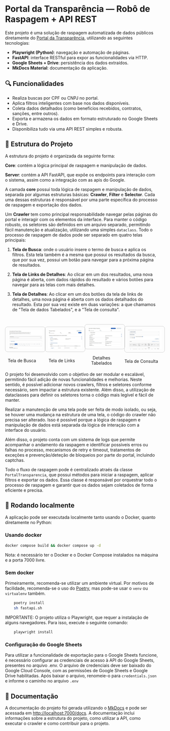 # Portal da Transparência — Robô de Raspagem + API REST

Este projeto é uma solução de raspagem automatizada de dados públicos diretamente do [Portal da Transparência](https://portaldatransparencia.gov.br), utilizando as seguintes tecnologias:

- **Playwright (Python)**: navegação e automação de páginas.
- **FastAPI**: interface RESTful para expor as funcionalidades via HTTP.
- **Google Sheets + Drive**: persistência dos dados extraídos.
- **MkDocs Material**: documentação da aplicação.


## 🔍 Funcionalidades

- Realiza buscas por CPF ou CNPJ no portal.
- Aplica filtros inteligentes com base nos dados disponíveis.
- Coleta dados detalhados (como benefícios recebidos, contratos, sanções, entre outros).
- Exporta e armazena os dados em formato estruturado no Google Sheets e Drive.
- Disponibiliza tudo via uma API REST simples e robusta.

## 🧱 Estrutura do Projeto
A estrutura do projeto é organizada da seguinte forma:

**Core**:  contém a lógica principal de raspagem e manipulação de dados.

**Server**: contém a API FastAPI, que expõe os endpoints para interação com o sistema, assim como a integração com as apis do Google.

<!-- <img src="./assets/diagram1.png" alt="Estrutura do Projeto" width="600" style="border: 1px solid #ccc; border-radius: 8px; padding: 10px; margin: 20px auto; display: block;" /> -->

A camada **core** possui toda lógica de raspagem e manipulação de dados, separada por algumas estruturas básicas: **Crawler**, **Filter** e **Selector**. Cada uma dessas estruturas é responsável por uma parte específica do processo de raspagem e exportação dos dados. 

Um **Crawler** tem como principal responsabilidade navegar pelas páginas do portal e interagir com os elementos da interface. Para manter o código robusto, os seletores são definidos em um arquivo separado, permitindo fácil manutenção e atualização, utilizando uma simples `dataclass`. 
Todo o processo de raspagem de dados pode ser separado em quatro telas principais: 

1. **Tela de Busca**: onde o usuário insere o termo de busca e aplica os filtros. Esta tela também é a mesma que possui os resultados da busca, que por sua vez, possui um botão para navegar para a próxima página de resultados.

2. **Tela de Links de Detalhes**: Ao clicar em um dos resultados, uma nova página é aberta, com dados rápidos do resultado e vários botões para navegar para as telas com mais detalhes.

3. **Tela de Detalhes**: Ao clicar em um dos botões da tela de links de detalhes, uma nova página é aberta com os dados detalhados do resultado. Esta por sua vez existe em duas variações: a que chamamos de "Tela de dados Tabelados", e a "Tela de consulta".

<div style="text-align: center; margin: 20px auto; display: flex; flex-direction: row; align-items: center; justify-content: center; gap: 20px;">
    <div style="flex: 1;">
        <img src="./assets/busca.jpg" alt="Tela de Busca" width="300" style="border: 1px solid #ccc; border-radius: 8px; padding: 10px; margin: 20px auto; display: block;" />
        <caption style="text-align: center; font-size: 14px; color: #555;">Tela de Busca</caption>
    </div>
    <div style="flex: 1;">
        <img src="./assets/links.jpg" alt="Tela de Links" width="300" style="border: 1px solid #ccc; border-radius: 8px; padding: 10px; margin: 20px auto; display: block;" />
        <caption style="text-align: center; font-size: 14px; color: #555;">Tela de Links</caption>
    </div>
    <div style="flex: 1;">
        <img src="./assets/dados-tabelados.jpg" alt="Tela de Detalhes tabelados" width="300" style="border: 1px solid #ccc; border-radius: 8px; padding: 10px; margin: 20px auto; display: block;" />
        <caption style="text-align: center; font-size: 14px; color: #555;">Detalhes Tabelados</caption>
    </div>
    <div style="flex: 1;">
        <img src="./assets/consulta.jpg" alt="Tela de Detalhes" width="300" style="border: 1px solid #ccc; border-radius: 8px; padding: 10px; margin: 20px auto; display: block;" />
        <caption style="text-align: center; font-size: 14px; color: #555;">Tela de Consulta</caption>
    </div>
</div>

O projeto foi desenvolvido com o objetivo de ser modular e escalável, permitindo fácil adição de novas funcionalidades e melhorias. Neste sentido, é possível adicionar novos crawlers, filtros e seletores conforme necessário, sem impactar a estrutura existente. Além disso, a utilização de dataclasses para definir os seletores torna o código mais legível e fácil de manter.

Realizar a manutenção de uma tela pode ser feita de modo isolado, ou seja, se houver uma mudança na estrutura de uma tela, o código do crawler não precisa ser alterado. Isso é possível porque a lógica de raspagem e manipulação de dados está separada da lógica de interação com a interface do usuário.

Além disso, o projeto conta com um sistema de logs que permite acompanhar o andamento da raspagem e identificar possíveis erros ou falhas no processo, mecanismos de retry e timeout, tratamentos de exceções e prevenção/deteção de bloqueios por parte do portal, incluindo captchas.

Todo o fluxo de raspagem pode é centralizado atraés da classe `PortalTransparencia`, que possui métodos para iniciar a raspagem, aplicar filtros e exportar os dados. Essa classe é responsável por orquestrar todo o processo de raspagem e garantir que os dados sejam coletados de forma eficiente e precisa.


## 🚀 Rodando localmente
A aplicação pode ser executada localmente tanto usando o Docker, quanto diretamente no Python:

### Usando docker
```bash
docker compose build && docker compose up -d
```

Nota: é necessário ter o Docker e o Docker Compose instalados na máquina e a porta 7000 livre.

### Sem docker
Primeiramente, recomenda-se utilizar um ambiente virtual. Por motivos de facilidade, recomenda-se o uso do [Poetry](https://python-poetry.org/), mas pode-se usar o `venv` ou `virtualenv` também.

```bash
    poetry install
    sh fastapi.sh
```

IMPORTANTE: O projeto utiliza o Playwright, que requer a instalação de alguns navegadores. Para isso, execute o seguinte comando:

```bash
    playwright install
```

### Configuração do Google Sheets
Para utilizar a funcionalidade de exportação para o Google Sheets funcione, é necessário configurar as credenciais de acesso à API do Google Sheets, presentes no arquivo .env.
O arquivo de credenciais deve ser baixado do Google Cloud Console, com as permissões de Google Sheets e Google Drive habilitadas. Após baixar o arquivo, renomeie-o para `credentials.json` e informe o caminho no arquivo `.env`


## 📝 Documentação
A documentação do projeto foi gerada utilizando o [MkDocs](https://www.mkdocs.org/) e pode ser acessada em [http://localhost:7000/docs](http://localhost:7000/docs). A documentação inclui informações sobre a estrutura do projeto, como utilizar a API, como executar o crawler e como contribuir para o projeto.

